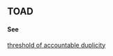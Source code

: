 ## TOAD

<h4>See</h4><p><a href="threshold-of-accountable-duplicity">threshold of accountable duplicity</a></p>

